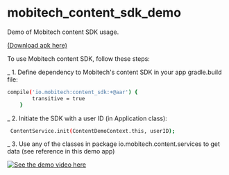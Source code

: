 # mobitech_content_sdk_demo
Demo of Mobitech content SDK usage.

[(Download apk here)](https://www.dropbox.com/s/fmki0a0dyweyvld/content_demo.apk?dl=1)


To use Mobitech content SDK, follow these steps:

_ 1. Define dependency to Mobitech's content SDK in your app gradle.build file:
```sh
compile('io.mobitech:content_sdk:+@aar') {
        transitive = true
    }
```

_ 2. Initiate the SDK with a user ID (in Application class):
```sh
 ContentService.init(ContentDemoContext.this, userID);
```

_ 3. Use any of the classes in package io.mobitech.content.services to get data (see reference in this demo app)

[![See the demo video here](https://img.youtube.com/vi/ZqnXu4TB_Hc/0.jpg)](https://www.youtube.com/watch?v=ZqnXu4TB_Hc)

